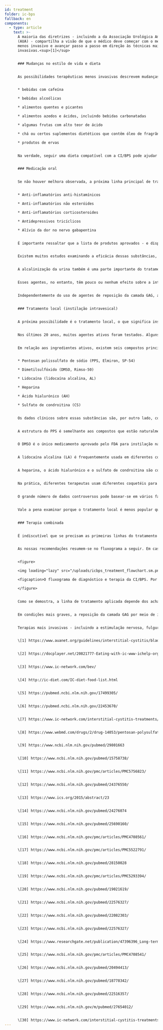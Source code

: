 ```yaml
---
id: treatment
folder: ic-bps
fallback: en
components:
  - type: article
    text: >-
      A maioria das diretrizes - incluindo a da Associação Urológica Americana
      (AUA) - compartilha a visão de que o médico deve começar com o método
      menos invasivo e avançar passo a passo em direção às técnicas mais
      invasivas.<sup>[1]</sup>


      ### Mudanças no estilo de vida e dieta


      As possibilidades terapêuticas menos invasivas descrevem mudanças no estilo de vida. A dieta tem um grande impacto nos sintomas. As listas de alimentos e bebidas da CI/BPS estão amplamente disponíveis na internet,<sup>[2],[3],[4]</sup> e artigos científicos também foram publicados sobre este assunto.<sup>[5],[6]</sup> A maioria das referências concorda que certos nutrientes irritam a parede da bexiga danificada. As listas geralmente mencionam o seguinte:


      * bebidas com cafeína

      * bebidas alcoólicas

      * alimentos quentes e picantes

      * alimentos azedos e ácidos, incluindo bebidas carbonatadas

      * algumas frutas com alto teor de ácido

      * chá ou certos suplementos dietéticos que contêm óleo de fragrância e/ou compostos voláteis de óleo

      * produtos de ervas


      Na verdade, seguir uma dieta compatível com a CI/BPS pode ajudar a mitigar os sintomas. No entanto, mudanças no estilo de vida e dieta por si só nem sempre funcionam, especialmente em casos graves. Geralmente, leva um tempo considerável até que os efeitos se manifestem e, durante esse tipo de terapia, os sintomas podem piorar.


      ### Medicação oral


      Se não houver melhora observada, a próxima linha principal de tratamento é a terapia oral. Os medicamentos mais comuns geralmente contêm um ou mais dos seguintes ingredientes ativos:


      * Anti-inflamatórios anti-histamínicos

      * Anti-inflamatórios não esteróides

      * Anti-inflamatórios corticosteroides

      * Antidepressivos tricíclicos

      * Alívio da dor no nervo gabapentina


      É importante ressaltar que a lista de produtos aprovados - e disponíveis - varia muito de país para país.


      Existem muitos estudos examinando a eficácia dessas substâncias, que também estão resumidas em muitas páginas.<sup>[7]</sup> Esses agentes têm efeito anti-inflamatório, bloqueador do mediador da dor e antidepressivo; portanto, a medicação oral é uma forma eficaz de amenizar os sintomas urinários e/ou dolorosos, melhorando a qualidade de vida do paciente.


      A alcalinização da urina também é uma parte importante do tratamento oral, uma vez que a urina ácida pode irritar a bexiga e piorar os sintomas. Evitar grupos de alimentos que tornam a urina mais ácida não é suficientemente eficaz em muitos casos. Portanto, pílulas alcalinizantes (medicamentos ou suplementos alimentares) desempenham um papel importante na medicação oral, também.


      Esses agentes, no entanto, têm pouco ou nenhum efeito sobre a integridade da camada GAG. É importante mencionar que existem certos produtos que contêm um ou mais ingredientes farmacêuticos ativos (detalhados posteriormente) usa. A alcalinização da urina também é uma parte importante do tratamento oral, uma vez que a urina ácida pode irritar a bexiga e piorar os sintomas. Evitar grupos de alimentos que tornam a urina mais ácida não é suficientemente eficaz em muitos casos. Portanto, pílulas alcalinizantes (medicamentos ou suplementos alimentares) desempenham um papel importante na medicação oral, também. Esses agentes, no entanto, têm pouco ou nenhum efeito sobre a integridade da camada GAG. É importante mencionar que existem certos produtos que contêm um ou mais ingredientes farmacêuticos ativos (detalhados posteriormente) usados para o reabastecimento da camada GAG. Muitos deles são amplamente conhecidos e estão disponíveis na Internet. Nesse grupo, o medicamento mais importante é o pentosan polissulfato de sódio (PPS, Elmiron, SP-54), aprovado pela Administração de Alimentos e Medicamentos (FDA, EUA) e considerado o único medicamento oral que ajuda ativamente a reposição da camada GAG.


      Independentemente do uso de agentes de reposição da camada GAG, a terapia oral tem algumas desvantagens consideráveis. Para chegar à bexiga, os medicamentos devem ser absorvidos pelo sistema digestivo, entrar na circulação e atingir outros tecidos. Esse facto diminui a eficácia dos medicamentos e aumenta a chance de efeitos colaterais. O PPS, por exemplo, deve ser tomado por 3 meses ou mais para sentir o seu efeito na camada GAG. O PPS administrado por via oral tomado por um período mais longo pode ter efeitos colaterais graves<sup>[8]</sup>; uma descoberta recente sobre este tópico é particularmente preocupante.<sup>[9]</sup>


      ### Tratamento local (instilação intravesical)


      A próxima possibilidade é o tratamento local, o que significa instilar certas substâncias diretamente na bexiga.


      Nos últimos 20 anos, muitos agentes ativos foram testados. Alguns destes, por exemplo o BCG (Bacillus Calmette-Guarin) revelaram-se ineficazes.<sup>[10]</sup> Outros, como interferir com os fatores de crescimento do nervo, implicaram problemas de segurança.<sup>[11]</sup> Com certas substâncias, apenas uma melhora parcial foi alcançada: com os vanilóides, por exemplo, a dor foi reduzida, mas nenhuma melhora foi observada em relação aos sintomas urinários.<sup>[12]</sup> Existem alguns agentes que estão a ser examinados agora, mas os resultados têm sido controversos e/ou inconclusivos até ao presente, ou ainda não houve testes clínicos suficientes. O bloqueio dos receptores P2X3 (que afetam a atividade da bexiga) pode ser promissor, mas precisar-se-iam mais experimentos.<sup>[13]</sup> A toxina botulínica A (BTX-A, Botox) foi examinada várias vezes, mas os resultados parecem controversos.<sup>[14],[15]</sup> O uso de lipossomas para a entrega de diferentes agentes pode ser um método eficiente,<sup>[16]</sup> mas, mais uma vez, mais experimentos seriam precisos.


      Em relação aos ingredientes ativos, existem seis compostos principais que estão associados à reposição da camada GAG. Estes são os seguintes:


      * Pentosan polissulfato de sódio (PPS, Elmiron, SP-54)

      * Dimetilsulfóxido (DMSO, Rimso-50)

      * Lidocaína (lidocaína alcalina, AL)

      * Heparina

      * Ácido hialurónico (AH)

      * Sulfato de condroitina (CS)


      Os dados clínicos sobre essas substâncias são, por outro lado, controversos.


      A estrutura do PPS é semelhante aos compostos que estão naturalmente presentes na camada GAG. O seu mecanismo de ação ainda não é conhecido, mas pode ser um medicamento intravesical eficaz.<sup>[17]</sup>


      O DMSO é o único medicamento aprovado pelo FDA para instilação na bexiga. De acordo com alguns jornais, é mais eficaz do que certos outros agentes,<sup>[18]</sup> enquanto outras referências apontam às questões relacionadas ao DMSO.<sup>[19]</sup>


      A lidocaína alcalina (LA) é frequentemente usada em diferentes coquetéis vesicais. De acordo com algumas fontes, é um medicamento eficaz para a reposição da camada GAG<sup>[20]</sup> em si. A maioria dos terapeutas acha que pode aumentar a eficácia de outros compostos,<sup>[21]</sup> mesmo que haja estudos que o neguem.


      A heparina, o ácido hialurónico e o sulfato de condroitina são componentes naturais da camada GAG. A heparina, sozinha ou com outros compostos, é frequentemente usada no tratamento local.<sup>[22]</sup> Há dados que dizem que é menos eficaz do que, por ex. DMSO (veja acima). O ácido hialurónico pode ser o componente mais comum; a eficácia do mesmo foi examinada várias vezes, com resultados diferentes.<sup>[23],[24],[25]</sup> Os dados disponíveis são igualmente controversos para o sulfato de condroitina também.<sup>[26],[27],[28]</sup> De acordo com alguns estudos, HA+CS pode ser tão eficaz quanto DMSO.<sup>[29]</sup>


      Na prática, diferentes terapeutas usam diferentes coquetéis para a bexiga,<sup>[30]</sup> esperando que o paciente responda ao tratamento.


      O grande número de dados controversos pode basear-se em vários factos. Em primeiro lugar, a etiologia da CI/BPS ainda não é conhecida. Se a doença pode surgir por motivos diferentes, pacientes com etiologia diferente podem responder de forma diferente aos tratamentos. Em segundo lugar, em muitos países apenas um ou muito poucos desses medicamentos são aprovados, o que por si só impede a construção de um quadro objetivo e comparativo. Em terceiro lugar, na maioria dos países, existem apenas alguns agentes ou coquetéis usados para instilação, geralmente na forma magistral, o que torna muito difícil realizar ensaios clínicos com amostras de tamanho amplo.


      Vale a pena examinar porque o tratamento local é menos popular que a medicação oral, apesar de ser mais eficaz - desde que seja usado o medicamento certo. A invasão é um fator importante. Muitos médicos tendem a evitar o uso de cateter, a menos que seja inevitável. Os pacientes frequentemente recusam a terapia de instilação, por temerem a dor e o risco de mais problemas - microlesões e infecções - que um cateter pode causar. Para superar esses problemas, a Urosystem desenvolveu o UroDapter® e o UroStill®. O primeiro é um pequeno dispositivo que substitui o cateter. Este último é um dispositivo que permite a auto-instilação para pacientes do sexo feminino. Com a ajuda do UroStill®, o tratamento da bexiga pode ser realizado em casa, sem qualquer assistência direta do terapeuta.


      ### Terapia combinada


      É indiscutível que se precisam as primeiras linhas do tratamento - os métodos menos invasivos, como dieta e medicação oral. Infelizmente, não só o diagnóstico leva muito tempo, mas também o efeito das terapias menos invasivas aparece mais tarde. Isso leva a uma situação comum em que os pacientes perdem 1-3 anos ou mais vivendo com dores dificilmente toleráveis, síndromes urinárias graves e uma qualidade de vida que piora gradualmente. Quanto mais tempo se gasta dessa maneira, mais provável é que o paciente não responda às linhas de tratamento menos invasivas.


      As nossas recomendações resumem-se no fluxograma a seguir. Em casos de sintomas graves, recomenda-se iniciar a terapia combinada de tratamentos orais e intravesicais para que o estado do paciente possa melhorar o mais rápido possível.


      <figure>

      <img loading="lazy" src="/uploads/icbps_treatment_flowchart.sm.png" srcset="/uploads/icbps_treatment_flowchart.png 2x, /uploads/icbps_treatment_flowchart.sm.png 1x" alt="ICBPS treatment flowchart"/>

      <figcaption>O fluxograma de diagnóstico e terapia da CI/BPS. Por 100% do teste de integridade da camada GAG, a média das porções de urina medidas no primeiro dia (de baixa ingestão de líquidos) deve ser considerado (descrito no capítulo Diagnóstico da CI/BPS)</figcaption>

      </figure>


      Como se demostra, a linha de tratamento aplicada depende dos achados do teste de integridade da camada GAG. Mudanças no estilo de vida, dieta e medicação oral são eficazes e suficientes apenas em casos leves da CI/BPS. O acompanhamento do paciente também é preciso nesses casos, uma vez que, apesar dos tratamentos aplicados, não se pode descartar uma piora da condição. (O sistema de acompanhamento do paciente ainda não foi implementado nesta página web.)


      Em condições mais graves, a reposição da camada GAG por meio de instilações na bexiga deve ser iniciada imediatamente, mas todos os métodos menos invasivos são geralmente realizados simultaneamente.


      Terapias mais invasivas - incluindo a estimulação nervosa, fulguração das regiões danificadas da camada GAG ou cistectomia - são realizadas apenas se todos os outros tratamentos foram ineficazes. Métodos alternativos - incluindo a acupuntura, oxigenoterapia de alta pressão - são geralmente recomendados como tratamentos complementares, levando em consideração a sua relação custo-benefício errada.


      \[1] https://www.auanet.org/guidelines/interstitial-cystitis/bladder-pain-syndrome-(2011-amended-2014)


      \[2] https://docplayer.net/20821777-Eating-with-ic-www-ichelp-org-interstitial-cystitis-association.html


      \[3] https://www.ic-network.com/bev/


      \[4] http://ic-diet.com/IC-diet-food-list.html


      \[5] https://pubmed.ncbi.nlm.nih.gov/17499305/


      \[6] https://pubmed.ncbi.nlm.nih.gov/22453670/


      \[7] https://www.ic-network.com/interstitial-cystitis-treatments/oral-medication/


      \[8] https://www.webmd.com/drugs/2/drug-14053/pentosan-polysulfate-sodium-oral/details


      \[9] https://www.ncbi.nlm.nih.gov/pubmed/29801663


      \[10] https://www.ncbi.nlm.nih.gov/pubmed/15758738/


      \[11] https://www.ncbi.nlm.nih.gov/pmc/articles/PMC5756823/


      \[12] https://www.ncbi.nlm.nih.gov/pubmed/24376550/


      \[13] https://www.ics.org/2015/abstract/23


      \[14] https://www.ncbi.nlm.nih.gov/pubmed/24276074


      \[15] https://www.ncbi.nlm.nih.gov/pubmed/25690160/


      \[16] https://www.ncbi.nlm.nih.gov/pmc/articles/PMC4708561/


      \[17] https://www.ncbi.nlm.nih.gov/pmc/articles/PMC5522791/


      \[18] https://www.ncbi.nlm.nih.gov/pubmed/28150028


      \[19] https://www.ncbi.nlm.nih.gov/pmc/articles/PMC5293394/


      \[20] https://www.ncbi.nlm.nih.gov/pubmed/19021619/


      \[21] https://www.ncbi.nlm.nih.gov/pubmed/22576327/


      \[22] https://www.ncbi.nlm.nih.gov/pubmed/22082303/


      \[23] https://www.ncbi.nlm.nih.gov/pubmed/22576327/


      \[24] https://www.researchgate.net/publication/47396396_Long-term_results_of_intravesical_hyaluronan_therapy_in_bladder_pain_syndromeinterstitial_cystitis


      \[25] https://www.ncbi.nlm.nih.gov/pmc/articles/PMC4708541/


      \[26] https://www.ncbi.nlm.nih.gov/pubmed/20494413/


      \[27] https://www.ncbi.nlm.nih.gov/pubmed/18778342/


      \[28] https://www.ncbi.nlm.nih.gov/pubmed/22516357/


      \[29] https://www.ncbi.nlm.nih.gov/m/pubmed/27654012/


      \[30] https://www.ic-network.com/interstitial-cystitis-treatments/bladder-instillations/
---
```

